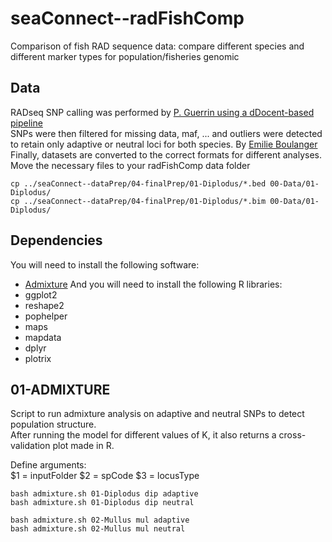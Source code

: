 # seaConnect--radFishComp
Comparison of fish RAD sequence data: compare different species and different marker types for population/fisheries genomic

## Data
RADseq SNP calling was performed by [P. Guerrin using a dDocent-based pipeline](https://github.com/Grelot/seaConnect--dDocent)  
SNPs were then filtered for missing data, maf, ... and outliers were detected to retain 
only adaptive or neutral loci for both species. By [Emilie Boulanger](https://github.com/eboulanger/seaConnect--dataPrep)
Finally, datasets are converted to the correct formats for different analyses.  
Move the necessary files to your radFishComp data folder
```
cp ../seaConnect--dataPrep/04-finalPrep/01-Diplodus/*.bed 00-Data/01-Diplodus/
cp ../seaConnect--dataPrep/04-finalPrep/01-Diplodus/*.bim 00-Data/01-Diplodus/
```

## Dependencies
You will need to install the following software:  
- [Admixture](http://software.genetics.ucla.edu/admixture/download.html)
And you will need to install the following R libraries:  
- ggplot2
- reshape2
- pophelper
- maps
- mapdata
- dplyr
- plotrix


## 01-ADMIXTURE

Script to run admixture analysis on adaptive and neutral SNPs to detect population structure.  
After running the model for different values of K, it also returns a cross-validation plot made in R.

Define arguments:  
  $1 = inputFolder
  $2 = spCode
  $3 = locusType

```
bash admixture.sh 01-Diplodus dip adaptive
bash admixture.sh 01-Diplodus dip neutral

bash admixture.sh 02-Mullus mul adaptive
bash admixture.sh 02-Mullus mul neutral
```

